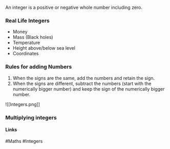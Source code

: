 
An integer is a positive or negative whole number including zero.

### Real Life Integers
- Money
- Mass (Black holes)
- Temperature
- Height above/below sea level
- Coordinates

### Rules for adding Numbers

1. When the signs are the same, add the numbers and retain the sign.
2. When the signs are different, subtract the numbers (start with the numerically bigger number) and keep the sign of the numerically bigger number.

![[Integers.png]]

### Multiplying integers



#### Links
#Maths #Integers 